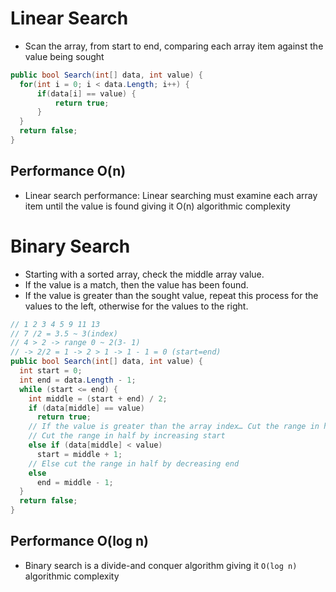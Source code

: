 # Linear Search

- Scan the array, from start to end, comparing each array item against the value
  being sought

```csharp
public bool Search(int[] data, int value) {
  for(int i = 0; i < data.Length; i++) {
      if(data[i] == value) {
          return true;
      }
  }
  return false;
}
```

## Performance O(n)

- Linear search performance: Linear searching must examine each array item until the value is found giving it O(n) algorithmic complexity

# Binary Search

- Starting with a sorted array, check the middle array value.
- If the value is a match, then the value has been found.
- If the value is greater than the sought value, repeat this process for the values to the left, otherwise for the values to the right.

```csharp
// 1 2 3 4 5 9 11 13
// 7 /2 = 3.5 ~ 3(index)
// 4 > 2 -> range 0 ~ 2(3- 1)
// -> 2/2 = 1 -> 2 > 1 -> 1 - 1 = 0 (start=end)
public bool Search(int[] data, int value) {
  int start = 0;
  int end = data.Length - 1;
  while (start <= end) {
    int middle = (start + end) / 2;
    if (data[middle] == value)
      return true;
    // If the value is greater than the array index… Cut the range in half by increasing start
    // Cut the range in half by increasing start
    else if (data[middle] < value)  
      start = middle + 1;
    // Else cut the range in half by decreasing end
    else 
      end = middle - 1;
  }
  return false;
}
```
## Performance O(log n)
- Binary search is a divide-and conquer algorithm giving it `O(log n)` algorithmic complexity